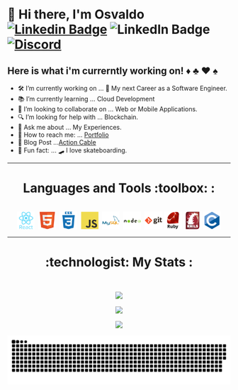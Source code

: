 # 👋 Hi there, I'm Osvaldo [![Linkedin Badge](https://img.shields.io/badge/-osvaldo&nbsp;-blue?style=flat&logo=Linkedin&logoColor=white)](https://www.linkedin.com/in/iosvaldo//) <img id="badges" src="https://komarev.com/ghpvc/?username=iosvaldo&style=flat&color=blueviolet" alt="LinkedIn Badge"/><img/> <a href="https://discord.gg/pR5nybHuD6"><img src="https://img.shields.io/static/v1?logo=discord&label=&message=Join the DevChat Community &color=36393f&style=flat" alt="Discord"></a> 


## Here is what i'm currerntly working on! :diamonds: :clubs: :hearts: :spades: 


- :hammer_and_wrench: I’m currently working on ... :speech_balloon: My next Career as a Software Engineer.
- :books: I’m currently learning ... Cloud Development
- :busts_in_silhouette: I’m looking to collaborate on ... Web or Mobile Applications.
- :mag: I’m looking for help with ... Blockchain.
- :microphone: Ask me about ... My Experiences. 
- :email: How to reach me: ... <a href="https://www.iosvaldo.com">Portfolio</a>
- :telescope: Blog Post ...<a href= "https://www.iosvaldo.com/html/capstone.html">Action Cable</a>
- :jigsaw: Fun fact: ... :skateboard:  I love skateboarding. 




 
------------------

### 

 

  <h1 align = "center"> Languages and Tools :toolbox: :</h1>  <br />
<div align = "center">
  <img src="https://github.com/devicons/devicon/blob/master/icons/react/react-original-wordmark.svg" title="React" alt="React" width="40" height="40"/>&nbsp;
  <img src="https://github.com/devicons/devicon/blob/master/icons/html5/html5-original.svg" title="HTML5" alt="HTML" width="40" height="40"/>&nbsp;
  <img src="https://github.com/devicons/devicon/blob/master/icons/css3/css3-plain-wordmark.svg"  title="CSS3" alt="CSS" width="40" height="40"/>&nbsp;
  <img src="https://github.com/devicons/devicon/blob/master/icons/javascript/javascript-original.svg" title="JavaScript" alt="JavaScript" width="40" height="40"/>&nbsp;
  <img src="https://github.com/devicons/devicon/blob/master/icons/mysql/mysql-original-wordmark.svg" title="MySQL"  alt="MySQL" width="40" height="40"/>&nbsp;
  <img src="https://github.com/devicons/devicon/blob/master/icons/nodejs/nodejs-original-wordmark.svg" title="NodeJS" alt="NodeJS" width="40" height="40"/>&nbsp;
  <img src="https://github.com/devicons/devicon/blob/master/icons/git/git-original-wordmark.svg" title="Git" **alt="Git" width="40" height="40"/>
  <img src="https://github.com/devicons/devicon/blob/master/icons/ruby/ruby-original-wordmark.svg" title="Ruby" **alt="Ruby" width="40" height="40"/>
  <img src="https://github.com/devicons/devicon/blob/master/icons/rails/rails-original-wordmark.svg" title="Rails" **alt="Rails" width="40" height="40"/>
   <img src="https://github.com/devicons/devicon/blob/master/icons/c/c-original.svg" title="C Programming" **alt="C Programming" width="40" height="40"/>

</div>

------------------
### 

<h1 align = "center"> :technologist: My Stats :</h1>  <br />
<p align = "center"><img src="https://github-readme-stats.vercel.app/api?username=iosvaldo&show_icons=true&theme=highcontrast"/></p>

<p align = "center"><img src="http://github-readme-streak-stats.herokuapp.com?user=iosvaldo&theme=Javascript"/></p>
<p align = "center"><img src="https://github-readme-stats.vercel.app/api/top-langs/?username=iosvaldo&layout=compact&theme=vision-friendly-dark"/></p>
<p align = "center"><img src="https://github.com/iosvaldo/iosvaldo/blob/output/github-contribution-grid-snake-dark.svg#gh-dark-mode-only"/></p>
  
